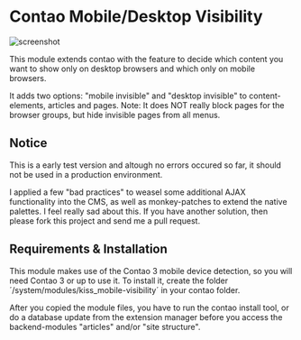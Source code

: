 Contao Mobile/Desktop Visibility
================================

![screenshot](http://d.pr/i/pDoJ+)

This module extends contao with the feature to decide which content you want to show only on desktop browsers and which
only on mobile browsers.

It adds two options: "mobile invisible" and "desktop invisible" to content-elements, articles and pages.
Note: It does NOT really block pages for the browser groups, but hide invisible pages from all menus.


Notice
------
This is a early test version and altough no errors occured so far, it should not be used in a production environment.

I applied a few "bad practices" to weasel some additional AJAX functionality into the CMS, as well as monkey-patches
to extend the native palettes.
I feel really sad about this. If you have another solution, then please fork this project and send me a pull request.


Requirements & Installation
---------------------------
This module makes use of the Contao 3 mobile device detection, so you will need Contao 3 or up to use it.
To install it, create the folder ´/system/modules/kiss_mobile-visibility´ in your contao folder.

After you copied the module files, you have to run the contao install tool, or do a database update from the extension manager
before you access the backend-modules "articles" and/or "site structure".